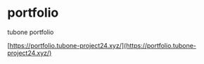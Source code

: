 # portfolio

tubone portfolio

[https://portfolio.tubone-project24.xyz/](https://portfolio.tubone-project24.xyz/)
